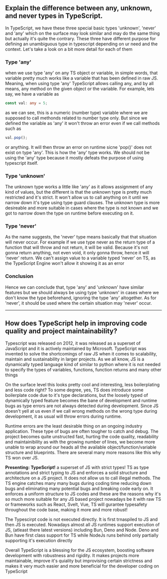 ## Explain the difference between any, unknown, and never types in TypeScript.

In TypeScript, we have these three special basic types 'unknown', 'never' and 'any' which on the surface may look similar and may do the same thing but actually it's quite the contrary. These three have different purpose for defining an unambiguous type in typescript depending on ur need and the context. Let's take a look on a bit more detail for each of them

### Type 'any'

when we use type 'any' on any TS object or variable, in simple words, that variable pretty much works like a variable that has been defined in raw JS. Meaning, when using type 'any' TypeScript allows calling any, and by all means, any method on the given object or the variable. For example,
lets say, we have a variable as

```ts
const val: any = 5;
```

as we can see, this is a numeric (number type) variable where we are supposed to call methonds related to number type only. But since we defined the variable as 'any' it won't throw an error even if we call methods such as

```ts
val.pop();
```

or anything. It will then throw an error on runtime sicne 'pop()' does not exist on type 'any'. This is how the 'any' type works. We should not be using the 'any' type because it mostly defeats the purpose of using typescript itself.

### Type 'unknown'

The unknown type works a little like 'any' as it allows assignment of any kind of values, but the different is that the unknown type is pretty much restricted and it's strict. It won't allow us to call anything on it until we narrow down it's type using type guard clauses. The unknown type is more desireable and more suitable in cases where the type is not known and we got to narrow down the type on runtime before executing on it.

### Type 'never'

As the name suggests, the 'never' type means basically that that situation will never occur. For example if we use type never as the return type of a function that will throw and not return, it will be valid. Because it's not gonna return anything, not even void, it only gonna throw, hence it will 'never' return. We can't assign value to a variable typed 'never' on TS, as the TypeScript Engine won't allow it showing it as an error

### Conclusion

Hence we can conclude that, type 'any' and 'unknown' have similar features but we should always be using type 'unknown' in cases where we don't know the type beforehand, ignoring the type 'any' altogether. As for 'never', it should be used where the certain situation may 'never' occur.

---

## How does TypeScript help in improving code quality and project maintainability?

Typescript was released on 2012, it was released as a superset of JavaScript and it is actively maintained by Microsoft. TypeScript was invented to solve the shortcomings of raw JS when it comes to scalability, maintain and sustainability in larger projects. As we all know, JS is a dynamically typed language kind of similar to python where it is not needed to specify the types of variables, functions, function returns and many other things

On the surface level this looks pretty cool and interesting, less boilerplating and less code right? To some degree, yes, TS does introduce some boilerplate code due to it's type declarations, but the loosely typed of dynamically typed feature becomes the bane of development and runtime bugs as type errors are not always detected during development. Since JS doesn't yell at us even if we call wrong methods on the wrong type during development, it as usual will throw errors during runtime.

Runtime errors are the least desirable thing on an ongoing industry application. These type of bugs are often tougher to catch and debug. The project becomes quite unstructed fast, hurting the code quality, readability and maintainibility as with the growing number of lines, we become more unable to wrap around our heads all the available object/function/variable structure and blueprints. There are several many more reasons like this why TS won over JS.

**Presenting: TypeScript!** a superset of JS with strict types! TS as type annotations and strict typing to JS and enforces a solid structure and architecture on a JS project. It does not allow us to call illegal methods. The TS engine catches many many bugs during coding time reducing down bugs and eliminating many potential bugs and breaking code early on. It enforces a uniform structure to JS codes and these are the reasons why it's so much more suitable for any JS based project nowadays be it with raw TS or frameworks such as React, Svelt, Vue, TS will gurantee typesafety throughout the code base, making it more and more robust!

The Typescirpt code is not executed directly. It is first trnaspiled to JS and then JS is executed. Nowadays almost all JS runtimes support execution of JS, (atleast there latest versions) including Bun, Deno and Node. Deno and Bun have first class support for TS while NodeJs runs behind only partially supporting it's execution directly

Overall TypeScript is a blessing for the JS ecosystem, boosting software development with robustness and rigidity. It makes projects more maintainable, improve it's quiality but improvising certain strictness and makes it very much easier and more beneficial for the developer coding on TypeScript

